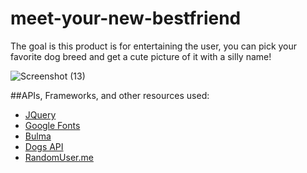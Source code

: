# meet-your-new-bestfriend
The goal is this product is for entertaining the user, you can pick your favorite dog breed and get a cute picture of it with a silly name!

![Screenshot (13)](https://user-images.githubusercontent.com/63944749/182992596-2079bdd6-1283-4d01-bfec-1c3e0ee2f9ca.png)

##APIs, Frameworks, and other resources used:
- [JQuery](https://jquery.com/)
- [Google Fonts](https://developers.google.com/fonts) 
- [Bulma]()
- [Dogs API](https://api-ninjas.com/api/dogs)
- [RandomUser.me](https://randomuser.me/)

